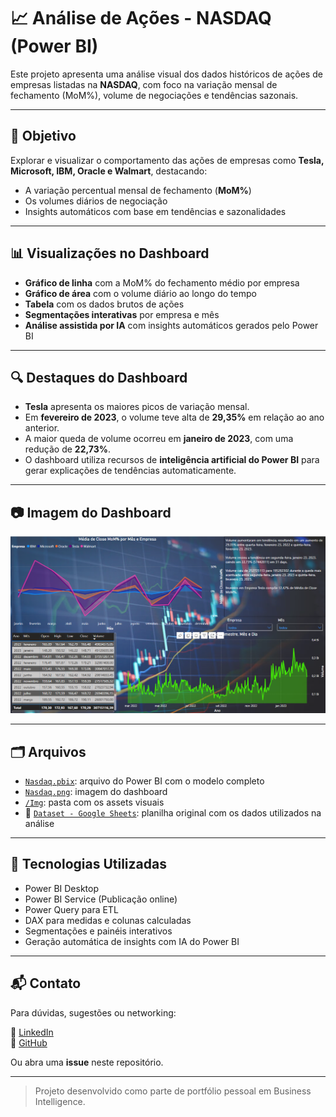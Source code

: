 # 📈 Análise de Ações - NASDAQ (Power BI)

Este projeto apresenta uma análise visual dos dados históricos de ações de empresas listadas na **NASDAQ**, com foco na variação mensal de fechamento (MoM%), volume de negociações e tendências sazonais.


---

## 🧠 Objetivo

Explorar e visualizar o comportamento das ações de empresas como **Tesla, Microsoft, IBM, Oracle e Walmart**, destacando:

- A variação percentual mensal de fechamento (**MoM%**)
- Os volumes diários de negociação
- Insights automáticos com base em tendências e sazonalidades

---

## 📊 Visualizações no Dashboard

- **Gráfico de linha** com a MoM% do fechamento médio por empresa
- **Gráfico de área** com o volume diário ao longo do tempo
- **Tabela** com os dados brutos de ações
- **Segmentações interativas** por empresa e mês
- **Análise assistida por IA** com insights automáticos gerados pelo Power BI

---

## 🔍 Destaques do Dashboard

- **Tesla** apresenta os maiores picos de variação mensal.
- Em **fevereiro de 2023**, o volume teve alta de **29,35%** em relação ao ano anterior.
- A maior queda de volume ocorreu em **janeiro de 2023**, com uma redução de **22,73%**.
- O dashboard utiliza recursos de **inteligência artificial do Power BI** para gerar explicações de tendências automaticamente.

---

## 📷 Imagem do Dashboard

![Dashboard Power BI](https://github.com/Sugaharaa/Projetos-PowerBI/blob/main/Mini-Projeto-Nasdaq/Img/Nasdaq.png?raw=true)

---

## 🗂️ Arquivos

- [`Nasdaq.pbix`](../Nasdaq.pbix): arquivo do Power BI com o modelo completo
- [`Nasdaq.png`](https://github.com/Sugaharaa/Mini-Projeto-Nasdaq/raw/main/Img/Nasdaq.png): imagem do dashboard
- [`/Img`](https://github.com/Sugaharaa/Mini-Projeto-Nasdaq/tree/main/Img): pasta com os assets visuais
- 📄 [`Dataset - Google Sheets`](https://docs.google.com/spreadsheets/d/1uqQORvEqFHZUS4v33juvJrQCdBF9aC6m/edit?usp=sharing): planilha original com os dados utilizados na análise

---

## 📌 Tecnologias Utilizadas

- Power BI Desktop
- Power BI Service (Publicação online)
- Power Query para ETL
- DAX para medidas e colunas calculadas
- Segmentações e painéis interativos
- Geração automática de insights com IA do Power BI

---

## 📬 Contato

Para dúvidas, sugestões ou networking:

📎 [LinkedIn](https://www.linkedin.com/in/lucas-sugahara)  
🐙 [GitHub](https://github.com/Sugaharaa)

Ou abra uma **issue** neste repositório.

---

> Projeto desenvolvido como parte de portfólio pessoal em Business Intelligence.
